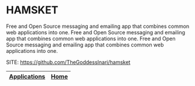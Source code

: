 # HAMSKET

   Free and Open Source messaging and emailing app that combines common web applications into one.
    Free and Open Source messaging and emailing app that combines common web applications into one.
    Free and Open Source messaging and emailing app that combines common web applications into one.

 SITE: https://github.com/TheGoddessInari/hamsket

 | [Applications](https://portable-linux-apps.github.io/apps.html) | [Home](https://portable-linux-apps.github.io)
 | --- | --- |
